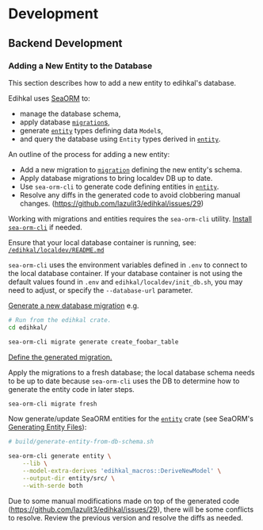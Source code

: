 # Development 

## Backend Development

### Adding a New Entity to the Database

This section describes how to add a new entity to edihkal's database.

Edihkal uses [SeaORM](https://www.sea-ql.org/SeaORM/) to:
- manage the database schema,
- apply database [`migration`s](/edihkal/migration/),
- generate [`entity`](/entity/) types defining data `Model`s,
- and query the database using `Entity` types derived in [`entity`](/entity/).

An outline of the process for adding a new entity:
- Add a new migration to [`migration`](/edihkal/migration/) defining the new entity's schema.
- Apply database migrations to bring localdev DB up to date.
- Use `sea-orm-cli` to generate code defining entities in [`entity`](/entity/).
- Resolve any diffs in the generated code to avoid clobbering manual changes. (https://github.com/lazulit3/edihkal/issues/29)

Working with migrations and entities requires the `sea-orm-cli` utility.
[Install `sea-orm-cli`](https://www.sea-ql.org/SeaORM/docs/migration/setting-up-migration/#creating-migration-directory) if needed.

Ensure that your local database container is running, see:
[`/edihkal/localdev/README.md`](/edihkal/localdev/)

`sea-orm-cli` uses the environment variables defined in `.env` to connect to the local database container.
If your database container is not using the default values found in `.env` and `edihkal/localdev/init_db.sh`, you may need to adjust, or specify the `--database-url` parameter.

[Generate a new database migration](https://www.sea-ql.org/SeaORM/docs/migration/writing-migration/) e.g.
```sh
# Run from the edihkal crate.
cd edihkal/

sea-orm-cli migrate generate create_foobar_table
```

[Define the generated migration.](https://www.sea-ql.org/SeaORM/docs/migration/writing-migration/#defining-migration)

Apply the migrations to a fresh database; the local database schema needs to be up to date because `sea-orm-cli` uses the DB to determine how to generate the entity code in later steps.

```sh
sea-orm-cli migrate fresh
```

Now generate/update SeaORM entities for the [`entity`](/entity/) crate (see SeaORM's [Generating Entity Files](https://www.sea-ql.org/SeaORM/docs/generate-entity/sea-orm-cli/#generating-entity-files)):

```sh
# build/generate-entity-from-db-schema.sh

sea-orm-cli generate entity \
    --lib \
    --model-extra-derives 'edihkal_macros::DeriveNewModel' \
    --output-dir entity/src/ \
    --with-serde both
```

Due to some manual modifications made on top of the generated code (https://github.com/lazulit3/edihkal/issues/29), there will be some conflicts to resolve.
Review the previous version and resolve the diffs as needed.
